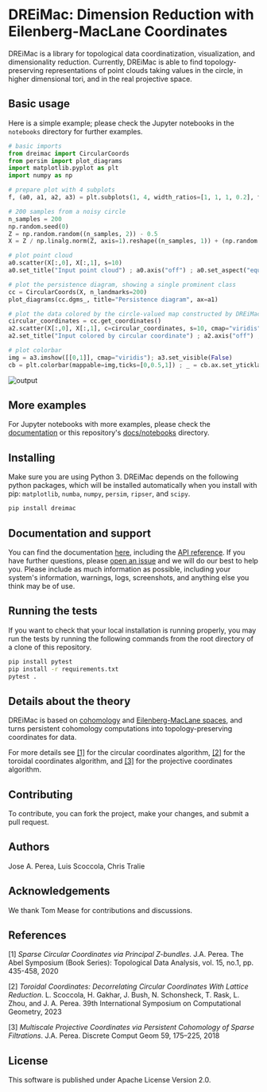 # DREiMac: Dimension Reduction with Eilenberg-MacLane Coordinates

DREiMac is a library for topological data coordinatization, visualization, and dimensionality reduction.
Currently, DREiMac is able to find topology-preserving representations of point clouds taking values in the circle, in higher dimensional tori, and in the real projective space.

## Basic usage

Here is a simple example; please check the Jupyter notebooks in the `notebooks` directory for further examples.

```python
# basic imports
from dreimac import CircularCoords
from persim import plot_diagrams
import matplotlib.pyplot as plt
import numpy as np

# prepare plot with 4 subplots
f, (a0, a1, a2, a3) = plt.subplots(1, 4, width_ratios=[1, 1, 1, 0.2], figsize=(14,3))

# 200 samples from a noisy circle
n_samples = 200
np.random.seed(0)
Z = np.random.random((n_samples, 2)) - 0.5
X = Z / np.linalg.norm(Z, axis=1).reshape((n_samples, 1)) + (np.random.random((n_samples, 2)) - 0.5) * 0.2

# plot point cloud
a0.scatter(X[:,0], X[:,1], s=10)
a0.set_title("Input point cloud") ; a0.axis("off") ; a0.set_aspect("equal")

# plot the persistence diagram, showing a single prominent class
cc = CircularCoords(X, n_landmarks=200)
plot_diagrams(cc.dgms_, title="Persistence diagram", ax=a1)

# plot the data colored by the circle-valued map constructed by DREiMac
circular_coordinates = cc.get_coordinates()
a2.scatter(X[:,0], X[:,1], c=circular_coordinates, s=10, cmap="viridis")
a2.set_title("Input colored by circular coordinate") ; a2.axis("off") ; a2.set_aspect("equal")

# plot colorbar
img = a3.imshow([[0,1]], cmap="viridis"); a3.set_visible(False)
cb = plt.colorbar(mappable=img,ticks=[0,0.5,1]) ; _ = cb.ax.set_yticklabels(["0","$\pi$","2$\pi$"])
```

![output](https://user-images.githubusercontent.com/1679929/232109124-bf2653e5-6f91-409d-b972-7104b96b3430.png)

## More examples

For Jupyter notebooks with more examples, please check the [documentation](https://scikit-tda.org/DREiMac/docs) or this repository's [docs/notebooks](https://github.com/scikit-tda/DREiMac/tree/master/docs/notebooks) directory.

## Installing

Make sure you are using Python 3.
DREiMac depends on the following python packages, which will be installed automatically when you install with pip:
`matplotlib`,
`numba`,
`numpy`,
`persim`,
`ripser`, and
`scipy`.

~~~~~ bash
pip install dreimac
~~~~~

## Documentation and support

You can find the documentation [here](https://scikit-tda.org/DREiMac/docs), including the [API reference](https://scikit-tda.org/DREiMac/docs/api).
If you have further questions, please [open an issue](https://github.com/scikit-tda/DREiMac/issues/new) and we will do our best to help you.
Please include as much information as possible, including your system's information, warnings, logs, screenshots, and anything else you think may be of use.

## Running the tests

If you want to check that your local installation is running properly, you may run the tests by running the following commands from the root directory of a clone of this repository.

```bash
pip install pytest
pip install -r requirements.txt
pytest .
```

## Details about the theory

DREiMac is based on [cohomology](https://en.wikipedia.org/wiki/Cohomology) and [Eilenberg-MacLane spaces](https://en.wikipedia.org/wiki/Eilenberg%E2%80%93MacLane_space#Bijection_between_homotopy_classes_of_maps_and_cohomology), and turns persistent cohomology computations into topology-preserving coordinates for data.

For more details see [[1]](#1) for the circular coordinates algorithm, [[2]](#2) for the toroidal coordinates algorithm, and [[3]](#3) for the projective coordinates algorithm.

## Contributing

To contribute, you can fork the project, make your changes, and submit a pull request.

## Authors

Jose A. Perea, Luis Scoccola, Chris Tralie

## Acknowledgements

We thank Tom Mease for contributions and discussions.

## References

<a id="1">[1]</a> 
*Sparse Circular Coordinates via Principal Z-bundles*. J.A. Perea. The Abel Symposium (Book Series): Topological Data Analysis, vol. 15, no.1, pp. 435-458, 2020

<a id="2">[2]</a> 
*Toroidal Coordinates: Decorrelating Circular Coordinates With Lattice Reduction*. L. Scoccola, H. Gakhar, J. Bush, N. Schonsheck, T. Rask, L. Zhou, and J. A. Perea. 39th International Symposium on Computational Geometry, 2023

<a id="3">[3]</a> 
*Multiscale Projective Coordinates via Persistent Cohomology of Sparse Filtrations*. J.A. Perea. Discrete Comput Geom 59, 175–225, 2018

## License

This software is published under Apache License Version 2.0.
